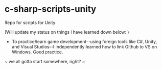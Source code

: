 # c-sharp-scripts-unity
Repo for scripts for Unity

(Will update my status on things I have learned down below: )

- To practice/learn game development--using foreign tools like C#, Unity, and Visual Studios--I independently learned how to link Github to VS on Windows. Good practice.



~ we all gotta start somewhere, right? ~
